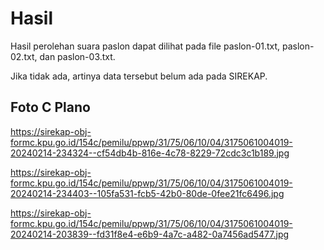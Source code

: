 # Hasil

Hasil perolehan suara paslon dapat dilihat pada file paslon-01.txt, paslon-02.txt, dan paslon-03.txt.

Jika tidak ada, artinya data tersebut belum ada pada SIREKAP.

## Foto C Plano

https://sirekap-obj-formc.kpu.go.id/154c/pemilu/ppwp/31/75/06/10/04/3175061004019-20240214-234324--cf54db4b-816e-4c78-8229-72cdc3c1b189.jpg

https://sirekap-obj-formc.kpu.go.id/154c/pemilu/ppwp/31/75/06/10/04/3175061004019-20240214-234403--105fa531-fcb5-42b0-80de-0fee21fc6496.jpg

https://sirekap-obj-formc.kpu.go.id/154c/pemilu/ppwp/31/75/06/10/04/3175061004019-20240214-203839--fd31f8e4-e6b9-4a7c-a482-0a7456ad5477.jpg
